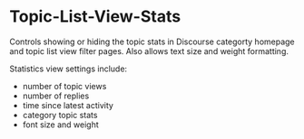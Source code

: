 # Topic-List-View-Stats
Controls showing or hiding the topic stats in Discourse categorty homepage and topic list view filter pages. Also allows text size and weight formatting. 

Statistics view settings include:
* number of topic views
* number of replies
* time since latest activity
* category topic stats
* font size and weight
